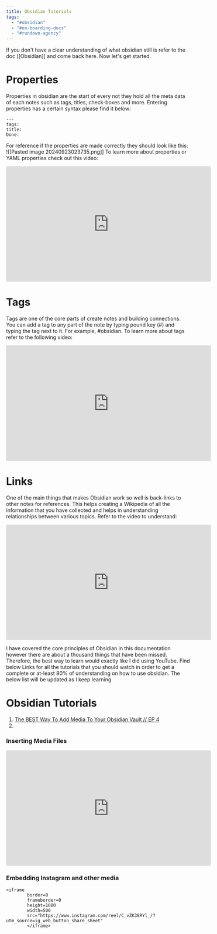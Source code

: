```yaml
---
title: Obsidian Tutorials
tags:
  - "#obsidian"
  - "#on-boarding-docs"
  - "#rundown-agency"
---
```

 If you don't have a clear understanding of what obsidian still is refer to the doc [[Obsidian]] and come back here. 
 Now let's get started. 

# Properties
Properties in obsidian are the start of every not they hold all the meta data of each notes such as tags, titles, check-boxes and more. Entering properties has a certain syntax please find it below: 
```
---
tags: 
title: 
Done: 
```
For reference if the properties are made correctly they should look like this: 
![[Pasted image 20240923023735.png]]
To learn more about properties or YAML properties check out this video: 
<iframe width="560" height="315" src="https://www.youtube.com/embed/an8iBB_8ShE?si=CuiDY2WVz8ps4LlV" title="YouTube video player" frameborder="0" allow="accelerometer; autoplay; clipboard-write; encrypted-media; gyroscope; picture-in-picture; web-share" referrerpolicy="strict-origin-when-cross-origin" allowfullscreen></iframe>

# Tags
Tags are one of the core parts of create notes and building connections. You can add a tag to any part of the note by typing pound key (#) and typing the tag next to it. For example, #obsidian. To learn more about tags refer to the following video: 
<iframe width="560" height="315" src="https://www.youtube.com/embed/JBLzH4Lr2FM?si=7boJOyaXEqCLzgA8" title="YouTube video player" frameborder="0" allow="accelerometer; autoplay; clipboard-write; encrypted-media; gyroscope; picture-in-picture; web-share" referrerpolicy="strict-origin-when-cross-origin" allowfullscreen></iframe>

# Links
One of the main things that makes Obsidian work so well is back-links to other notes for references. This helps creating a Wikipedia of all the information that you have collected and helps in understanding relationships between various topics. Refer to the video to understand: 
<iframe width="560" height="315" src="https://www.youtube.com/embed/G-LozQDmx9o?si=yqStGHAWceP4cnhu" title="YouTube video player" frameborder="0" allow="accelerometer; autoplay; clipboard-write; encrypted-media; gyroscope; picture-in-picture; web-share" referrerpolicy="strict-origin-when-cross-origin" allowfullscreen></iframe>

I have covered the core principles of Obsidian in this documentation however there are about a thousand things that have been missed. Therefore, the best way to learn would exactly like I did using YouTube. Find below Links for all the tutorials that you should watch in order to get a complete or at-least 80% of understanding on how to use obsidian. The below list will be updated as I keep learning

# Obsidian Tutorials 
1. [The BEST Way To Add Media To Your Obsidian Vault // EP 4](https://www.youtube.com/watch?v=qt4g7Djy5AE&t=187s)
2. 

### Inserting Media Files
<iframe width="560" height="315" src="https://www.youtube.com/embed/qt4g7Djy5AE?si=Gm7ikgmTLXkV8-q9" title="YouTube video player" frameborder="0" allow="accelerometer; autoplay; clipboard-write; encrypted-media; gyroscope; picture-in-picture; web-share" referrerpolicy="strict-origin-when-cross-origin" allowfullscreen></iframe>

### Embedding Instagram and other media 
```
<iframe 
		border=0
		frameborder=0
		height=1080
		width=500
		src="https://www.instagram.com/reel/C_vZK38RYl_/?utm_source=ig_web_button_share_sheet"
		</iframe>
```
